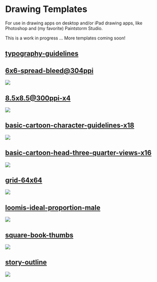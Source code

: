 # Drawing Templates

For use in drawing apps on desktop and/or iPad drawing apps, like Photoshop and (my favorite) Paintstorm Studio.

This is a work in progress … More templates coming soon!

## [typography-guidelines](./typography-guidelines/)

## [6x6-spread-bleed@304ppi](./6x6-spread-bleed@304ppi/)

![](./6x6-spread-bleed@304ppi/6x6-spread-bleed@304ppi.png)

## [8.5x8.5@300ppi-x4](./8.5x8.5@300ppi-x4/)

![](./8.5x8.5@300ppi-x4/8.5x8.5@300ppi-x4.png)

## [basic-cartoon-character-guidelines-x18](./basic-cartoon-character-guidelines-x18/)

![](./basic-cartoon-character-guidelines-x18/basic-cartoon-character-guidelines-x18.png)

## [basic-cartoon-head-three-quarter-views-x16](./basic-cartoon-head-three-quarter-views-x16/)

![](./basic-cartoon-head-three-quarter-views-x16/basic-cartoon-head-three-quarter-views-x16.png)

## [grid-64x64](./grid-64x64/)

![](./grid-64x64/grid-64x64.png)

## [loomis-ideal-proportion-male](./loomis-ideal-proportion-male/)

![](./loomis-ideal-proportion-male/loomis-ideal-proportion-male.png)

## [square-book-thumbs](./square-book-thumbs/)

![](./square-book-thumbs/square-book-thumbs.png)

## [story-outline](./story-outline/)

![](./story-outline/story-outline.png)

